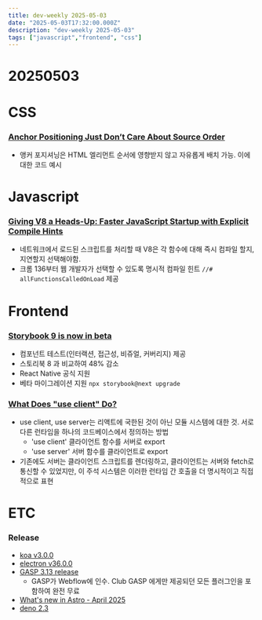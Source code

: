 ```yaml
---
title: dev-weekly 2025-05-03
date: "2025-05-03T17:32:00.000Z"
description: "dev-weekly 2025-05-03"
tags: ["javascript","frontend", "css"]
---
```


# 20250503

# CSS

### [Anchor Positioning Just Don’t Care About Source Order](https://css-tricks.com/anchor-positioning-just-dont-care-about-source-order/)

- 앵커 포지셔닝은 HTML 엘리먼트 순서에 영향받지 않고 자유롭게 배치 가능. 이에 대한 코드 예시

# Javascript

### [Giving V8 a Heads-Up: Faster JavaScript Startup with Explicit Compile Hints](https://v8.dev/blog/explicit-compile-hints)

- 네트워크에서 로드된 스크립트를 처리할 때 V8은 각 함수에 대해 즉시 컴파일 할지, 지연할지 선택해야함.
- 크롬 136부터 웹 개발자가 선택할 수 있도록 명시적 컴파일 힌트 `//# allFunctionsCalledOnLoad` 제공

# Frontend

### [Storybook 9 is now in beta](https://storybook.js.org/blog/storybook-9-beta/)

- 컴포넌트 테스트(인터랙션, 접근성, 비쥬얼, 커버리지) 제공
- 스토리북 8 과 비교하여 48% 감소
- React Native 공식 지원
- 베타 마이그레이션 지원 `npx storybook@next upgrade`

### [What Does "use client" Do?](https://overreacted.io/what-does-use-client-do/)

- use client, use server는 리액트에 국한된 것이 아닌 모듈 시스템에 대한 것. 서로 다른 런타임을 하나의 코드베이스에서 정의하는 방법
    - 'use client' 클라이언트 함수를 서버로 export
    - 'use server' 서버 함수를 클라이언트로 export
- 기존에도 서버는 클라이언트 스크립트를 렌더링하고, 클라이언트는 서버와 fetch로 통신할 수 있었지만, 이 주석 시스템은 이러한 런타임 간 호출을 더 명시적이고 직접적으로 표현

# ETC

### Release

- [koa v3.0.0](https://github.com/koajs/koa/releases/tag/v3.0.0)
- [electron v36.0.0](https://github.com/electron/electron/releases/tag/v36.0.0)
- [GASP 3.13 release](https://gsap.com/blog/3-13)
    - GASP가 Webflow에 인수. Club GASP 에게만 제공되던 모든 플러그인을 포함하여 완전 무료
- [What's new in Astro - April 2025](https://astro.build/blog/whats-new-april-2025/)
- [deno 2.3](https://deno.com/blog/v2.3)